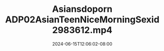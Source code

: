 --- 
title: "Asiansdoporn ADP02AsianTeenNiceMorningSexid2983612.mp4"
description: "  bokeh Asiansdoporn ADP02AsianTeenNiceMorningSexid2983612.mp4 yandek durasi panjang baru"
date: 2024-06-15T12:06:02-08:00
file_code: "335l4ygkes53"
draft: false
cover: "u1cdttml41sbd6je.jpg"
tags: ["Asiansdoporn", "bokep-indo", "bokep-viral", "bokep-ig"]
length: 1838
fld_id: "1483176"
foldername: "Asiansdoporn 1"
categories: ["Asiansdoporn 1"]
views: 0
---